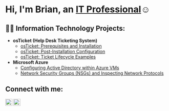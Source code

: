 <h1>Hi, I'm Brian, an <a href="https://linkedin.com/in/brian-sanchez-5a0ab2286
Email">IT Professional</a>☺</h1>

<h2>👨‍💻 Information Technology Projects:</h2>

- <b>osTicket (Help Desk Ticketing System)</b>
  - [osTicket: Prerequisites and Installation](https://github.com/Ssanchez44/osticket-prereqs)
  - [osTicket: Post-Installation Configuration](https://github.com/Ssanchez44/post-install-config)
  - [osTicket: Ticket Lifecycle Examples](https://github.com/Ssanchez44/ticket-lifecycle)
- <b>Microsoft Azure</b>
  - [Configuring Active Directory within Azure VMs](https://github.com/Ssanchez44/configure-ad)
  - [Network Security Groups (NSGs) and Inspecting Network Protocols](https://github.com/Ssanchez44/azure-network-protocols)

<h2>Connect with me:</h2>

[<img align="left" alt="Josh | LinkedIn" width="22px" src="https://cdn.jsdelivr.net/npm/simple-icons@v3/icons/linkedin.svg" />][linkedin]
[<img align="left" alt="Josh | Instagram" width="22px" src="https://cdn.jsdelivr.net/npm/simple-icons@v3/icons/instagram.svg" />][instagram]

[instagram]: https://www.instagram.com/brian.n.sanchez
[linkedin]: https://linkedin.com/in/brian.n.sanchez
